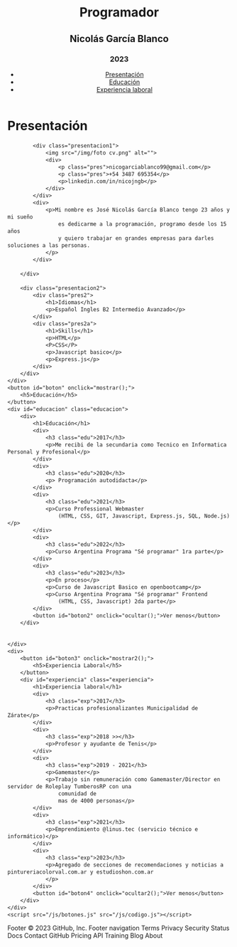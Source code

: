 <!DOCTYPE html>
<html lang="es">

<head>
    <meta charset="UTF-8">
    <meta http-equiv="X-UA-Compatible" content="IE=edge">
    <meta name="viewport" content="width=device-width, initial-scale=1.0">
    <title>Curriculum Vitae</title>
    <link rel="preconnect" href="https://fonts.googleapis.com">
    <link rel="preconnect" href="https://fonts.gstatic.com" crossorigin>
    <link href="https://fonts.googleapis.com/css2?family=Roboto&display=swap" rel="stylesheet">
    <link rel="stylesheet" href="css/estilos.css">
</head>
<div class="gradient"></div>
<header>
    <div>
        <div class="principio">
            <h1 class="programador">Programador</h1>
            <h2 class="nombre">Nicolás García Blanco</h3>
                <h3 class="año">2023
            </h2>
        </div>
        <nav>
            <ul>
                <li><a href="#presentacion">Presentación</a></li>
                <li><a href="#boton">Educación</a> </li>
                <li><a href="#boton3">Experiencia laboral</a> </li>
            </ul>
        </nav>
    </div>

</header>

<body id="fondo" data-speed="4" class="background">
    <div id="#presentacion">
        <div class="presentacion">
            <h1>Presentación</h1>

            <div class="presentacion1">
                <img src="/img/foto cv.png" alt="">
                <div>
                    <p class="pres">nicogarciablanco99@gmail.com</p>
                    <p class="pres">+54 3487 695354</p>
                    <p>linkedin.com/in/nicojngb</p>
                </div>
            </div>
            <div>
                <p>Mi nombre es José Nicolás García Blanco tengo 23 años y mi sueño
                    es dedicarme a la programación, programo desde los 15 años
                    y quiero trabajar en grandes empresas para darles soluciones a las personas.
                </p>
            </div>

        </div>

        <div class="presentacion2">
            <div class="pres2">
                <h1>Idiomas</h1>
                <p>Español Ingles B2 Intermedio Avanzado</p>
            </div>
            <div class="pres2a">
                <h1>Skills</h1>
                <p>HTML</p>
                <P>CSS</P>
                <p>Javascript basico</p>
                <p>Express.js</p>
            </div>
        </div>
    </div>
    <button id="boton" onclick="mostrar();">
        <h5>Educación</h5>
    </button>
    <div id="educacion" class="educacion">
        <div>
            <h1>Educación</h1>
            <div>
                <h3 class="edu">2017</h3>
                <p>Me recibi de la secundaria como Tecnico en Informatica Personal y Profesional</p>
            </div>
            <div>
                <h3 class="edu">2020</h3>
                <p> Programación autodidacta</p>
            </div>
            <div>
                <h3 class="edu">2021</h3>
                <p>Curso Professional Webmaster
                    (HTML, CSS, GIT, Javascript, Express.js, SQL, Node.js)</p>
            </div>
            <div>
                <h3 class="edu">2022</h3>
                <p>Curso Argentina Programa "Sé programar" 1ra parte</p>
            </div>
            <div>
                <h3 class="edu">2023</h3>
                <p>En proceso</p>
                <p>Curso de Javascript Basico en openbootcamp</p>
                <p>Curso Argentina Programa "Sé programar" Frontend
                    (HTML, CSS, Javascript) 2da parte</p>
            </div>
            <button id="boton2" onclick="ocultar();">Ver menos</button>
        </div>


    </div>
    <div>
        <button id="boton3" onclick="mostrar2();">
            <h5>Experiencia Laboral</h5>
        </button>
        <div id="experiencia" class="experiencia">
            <h1>Experiencia laboral</h1>
            <div>
                <h3 class="exp">2017</h3>
                <p>Practicas profesionalizantes Municipalidad de Zárate</p>
            </div>
            <div>
                <h3 class="exp">2018 >></h3>
                <p>Profesor y ayudante de Tenis</p>
            </div>
            <div>
                <h3 class="exp">2019 - 2021</h3>
                <p>Gamemaster</p>
                <p>Trabajo sin remuneración como Gamemaster/Director en servidor de Roleplay TumberosRP con una
                    comunidad de
                    mas de 4000 personas</p>
            </div>
            <div>
                <h3 class="exp">2021</h3>
                <p>Emprendimiento @linus.tec (servicio técnico e informático)</p>
            </div>
            <div>
                <h3 class="exp">2023</h3>
                <p>Agregado de secciones de recomendaciones y noticias a pintureriacolorval.com.ar y estudioshon.com.ar
                </p>
            </div>
            <button id="boton4" onclick="ocultar2();">Ver menos</button>
        </div>
    </div>
    <script src="/js/botones.js" src="/js/codigo.js"></script>
</body>

</html>
Footer
© 2023 GitHub, Inc.
Footer navigation
Terms
Privacy
Security
Status
Docs
Contact GitHub
Pricing
API
Training
Blog
About

